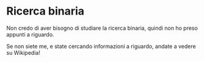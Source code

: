 # Ricerca binaria

Non credo di aver bisogno di studiare la ricerca binaria, quindi non ho preso appunti a riguardo.

Se non siete me, e state cercando informazioni a riguardo, andate a vedere su Wikipedia!